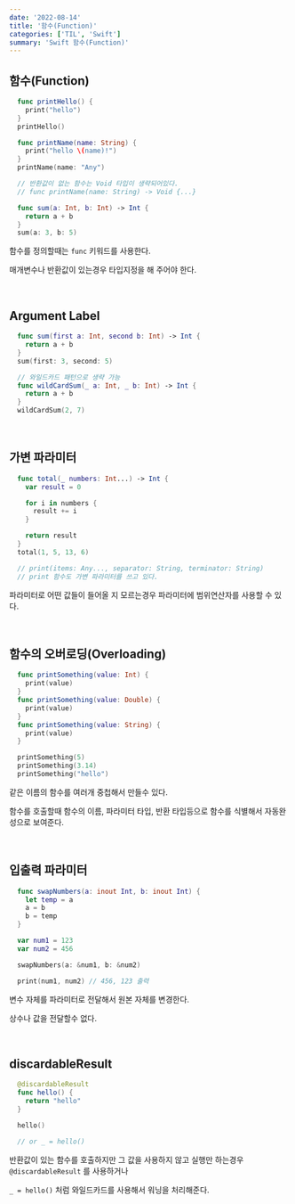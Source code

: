 ```yaml
---
date: '2022-08-14'
title: '함수(Function)'
categories: ['TIL', 'Swift']
summary: 'Swift 함수(Function)'
---
```


## 함수(Function)

```swift
  func printHello() {
    print("hello")
  }
  printHello()

  func printName(name: String) {
    print("hello \(name)!")
  }
  printName(name: "Any")

  // 반환값이 없는 함수는 Void 타입이 생략되어있다.
  // func printName(name: String) -> Void {...}

  func sum(a: Int, b: Int) -> Int {
    return a + b
  }
  sum(a: 3, b: 5)
```

함수를 정의할때는 `func` 키워드를 사용한다.

매개변수나 반환값이 있는경우 타입지정을 해 주어야 한다.

<br/>

## Argument Label

```swift
  func sum(first a: Int, second b: Int) -> Int {
    return a + b
  }
  sum(first: 3, second: 5)

  // 와일드카드 패턴으로 생략 가능
  func wildCardSum(_ a: Int, _ b: Int) -> Int {
    return a + b
  }
  wildCardSum(2, 7)
```

<br/>

## 가변 파라미터

```swift
  func total(_ numbers: Int...) -> Int {
    var result = 0

    for i in numbers {
      result += i
    }

    return result
  }
  total(1, 5, 13, 6)

  // print(items: Any..., separator: String, terminator: String)
  // print 함수도 가변 파라미터를 쓰고 있다.
```

파라미터로 어떤 값들이 들어올 지 모르는경우 파라미터에 범위연산자를 사용할 수 있다.

<br/>

## 함수의 오버로딩(Overloading)

```swift
  func printSomething(value: Int) {
    print(value)
  }
  func printSomething(value: Double) {
    print(value)
  }
  func printSomething(value: String) {
    print(value)
  }

  printSomething(5)
  printSomething(3.14)
  printSomething("hello")
```

같은 이름의 함수를 여러개 중첩해서 만들수 있다.

함수를 호출할때 함수의 이름, 파라미터 타입, 반환 타입등으로 함수를 식별해서 자동완성으로 보여준다.

<br/>

## 입출력 파라미터

```swift
  func swapNumbers(a: inout Int, b: inout Int) {
    let temp = a
    a = b
    b = temp
  }

  var num1 = 123
  var num2 = 456

  swapNumbers(a: &num1, b: &num2)

  print(num1, num2) // 456, 123 출력
```

변수 자체를 파라미터로 전달해서 원본 자체를 변경한다.

상수나 값을 전달할수 없다.

<br/>

## discardableResult

```swift
  @discardableResult
  func hello() {
    return "hello"
  }

  hello()

  // or _ = hello()
```

반환값이 있는 함수를 호출하지만 그 값을 사용하지 않고 실행만 하는경우 `@discardableResult` 를 사용하거나

`_ = hello()` 처럼 와일드카드를 사용해서 워닝을 처리해준다.
